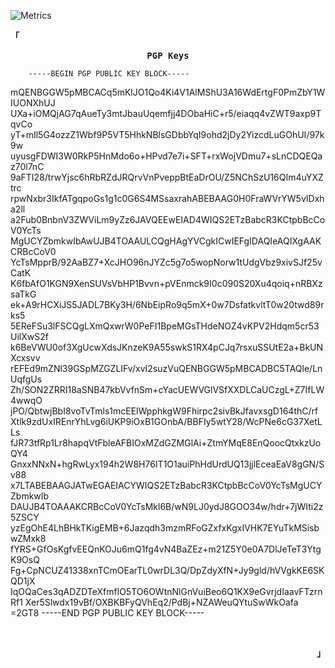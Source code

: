 ![Metrics](https://metrics.lecoq.io/Akiekano?template=classic&isocalendar=1&languages=1&introduction=1&people=1&gists=1&activity=1&isocalendar.duration=half-year&languages.limit=8&languages.sections=most-used&languages.colors=github&languages.threshold=0%25&languages.indepth=false&languages.categories=markup%2C%20programming&languages.recent.categories=markup%2C%20programming&languages.recent.load=300&languages.recent.days=14&introduction.title=true&people.limit=24&people.size=28&people.types=followers%2C%20following&people.identicons=false&people.shuffle=false&activity.limit=5&activity.load=300&activity.days=14&activity.filter=all&activity.visibility=all&activity.timestamps=false&config.timezone=Asia%2FJakarta)

<p align="left"><strong><samp>「</samp></strong></p><p align="center">
    <samp>
      <b>PGP Keys</b><br>
      
        -----BEGIN PGP PUBLIC KEY BLOCK-----

mQENBGGW5pMBCACq5mKlJO1Qo4Ki4V1AlMShU3A16WdErtgF0PmZbY1WIUONXhUJ
UXa+iOMQjAG7qAueTy3mtJbauUqemfjj4DObaHiC+r5/eiaqq4vZWT9axp9TqvCo
yT+mIl5G4ozzZ1Wbf9P5VT5HhkNBlsGDbbYqI9ohd2jDy2YizcdLuGOhUI/97k9w
uyusgFDWI3W0RkP5HnMdo6o+HPvd7e7i+SFT+rxWojVDmu7+sLnCDQEQaz70l7nC
9aFTI28/trwYjsc6hRbRZdJRQrvVnPveppBtEaDrOU/Z5NChSzU16QIm4uYXZtrc
rpwNxbr3IkfATgqpoGs1g1c0G6S4MSsaxrahABEBAAG0H0FraWVrYW5vIDxha2ll
a2Fub0BnbnV3ZWViLm9yZz6JAVQEEwEIAD4WIQS2ETzBabcR3KCtpbBcCoV0YcTs
MgUCYZbmkwIbAwUJB4TOAAULCQgHAgYVCgkICwIEFgIDAQIeAQIXgAAKCRBcCoV0
YcTsMpprB/92AaBZ7+XcJHO96nJYZc5g7o5wopNorw1tUdgVbz9xivSJf25vCatK
K6fbAfO1KGN9XenSUVsVbHP1Bvvn+pVEnmck9I0c090S20Xu4qoiq+nRBXzsaTkG
ek+A9rHCXiJS5JADL7BKy3H/6NbEipRo9q5mX+0w7DsfatkvltT0w20twd89rks5
5EReFSu3lFSCQgLXmQxwrW0PeFI1BpeMGsTHdeNOZ4vKPV2Hdqm5cr53UilXwS2f
k6BeVWU0of3XgUcwXdsJKnzeK9A55swkS1RX4pCJq7rsxuSSUtE2a+BkUNXcxsvv
rEFEd9mZNl39GSpMZGZLIFv/xvI2suzVuQENBGGW5pMBCADBC5TAQle/LnUqfgUs
Zh/SON2ZRRI18aSNB47kbVvfnSm+cYacUEWVGlVSfXXDLCaUCzgL+Z7IfLW4wwqO
jPO/QbtwjBbI8voTvTmls1mcEElWpphkgW9Fhirpc2sivBkJfavxsgD164thC/rf
Xtlk9zdUxIREnrYhLvg6iUKP9iOxB1GOnbA/BBFIy5wtY28/WcPNe6cG37XetLLs
fJR73tfRp1Lr8hapqVtFbleAFBIOxMZdGZMGlAi+ZtmYMqE8EnQoocQtxkzUoQY4
GnxxNNxN+hgRwLyx194h2W8H76IT1O1auiPhHdUrdUQ13jjlEceaEaV8gGN/Sv88
x7LTABEBAAGJATwEGAEIACYWIQS2ETzBabcR3KCtpbBcCoV0YcTsMgUCYZbmkwIb
DAUJB4TOAAAKCRBcCoV0YcTsMkl6B/wN9LJ0ydJ8GOO34w/hdr+7jWIti2z5ZSCY
yzEgOhE4LhBHkTKigEMB+6Jazqdh3mzmRFoGZxfxKgxIVHK7EYuTkMSisbwZMxk8
fYRS+GfOsKgfvEEQnKOJu6mQ1fg4vN4BaZEz+m21Z5Y0e0A7DlJeTeT3YtgK9OsQ
Fg+CpNCUZ41338xnTCmOEarTL0wrDL3Q/DpZdyXfN+Jy9gld/hVVgkKE6SKQD1jX
IqOQaCes3qADZDTeXfmflO5TO6OWtnNlGnVuiBeo6Q1KX9eGvrjdIaavFTzrnRf1
Xer5Slwdx19vBf/OXBKBFyQVhEq2/PdBj+NZAWeuQYtuSwWkOafa
=2GT8
-----END PGP PUBLIC KEY BLOCK-----
        
<br></p><p align="right"><strong><samp>」</samp></strong></p>
